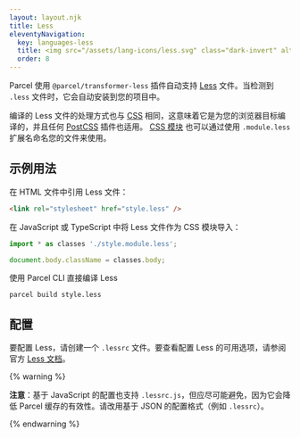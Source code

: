 ```yaml
---
layout: layout.njk
title: Less
eleventyNavigation:
  key: languages-less
  title: <img src="/assets/lang-icons/less.svg" class="dark-invert" alt=""/> Less
  order: 8
---
```


Parcel 使用 `@parcel/transformer-less` 插件自动支持 [Less](https://lesscss.org/) 文件。当检测到 `.less` 文件时，它会自动安装到您的项目中。

编译的 Less 文件的处理方式也与 [CSS](/languages/css/) 相同，这意味着它是为您的浏览器目标编译的，并且任何 [PostCSS](/languages/css/#postcss) 插件也适用。 [CSS 模块](/languages/css/#css-modules) 也可以通过使用 `.module.less` 扩展名命名您的文件来使用。

## 示例用法

在 HTML 文件中引用 Less 文件：

```html
<link rel="stylesheet" href="style.less" />
```

在 JavaScript 或 TypeScript 中将 Less 文件作为 CSS 模块导入：

```js
import * as classes './style.module.less';

document.body.className = classes.body;
```

使用 Parcel CLI 直接编译 Less

```
parcel build style.less
```

## 配置

要配置 Less，请创建一个 `.lessrc` 文件。要查看配置 Less 的可用选项，请参阅官方 [Less 文档](http://lesscss.org/usage/#less-options)。

{% warning %}

**注意**：基于 JavaScript 的配置也支持 `.lessrc.js`，但应尽可能避免，因为它会降低 Parcel 缓存的有效性。请改用基于 JSON 的配置格式（例如 `.lessrc`）。

{% endwarning %}
